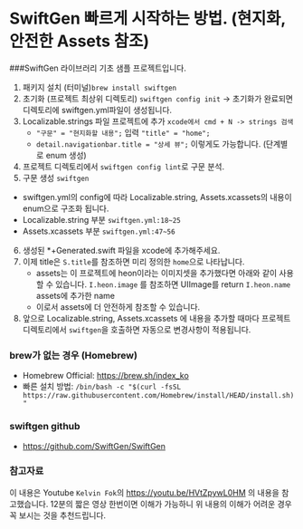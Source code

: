 #  SwiftGen 빠르게 시작하는 방법. (현지화, 안전한 Assets 참조)


###SwiftGen 라이브러리 기초 샘플 프로젝트입니다.
1. 패키지 설치 (터미널)`brew install swiftgen`
2. 초기화 (프로젝트 최상위 디렉토리) `swiftgen config init`
    -> 초기화가 완료되면 디렉토리에 swiftgen.yml파일이 생성됩니다.
3. Localizable.strings 파일 프로젝트에 추가 `xcode에서 cmd + N -> strings 검색`
   - `"구문" = "현지화할 내용";` 입력  `"title" = "home";`
   - `detail.navigationbar.title = "상세 뷰";` 이렇게도 가능합니다. (단계별로 enum 생성)
4. 프로젝트 디렉토리에서 `swiftgen config lint`로 구문 분석.
5. 구문 생성 `swiftgen`
  - swiftgen.yml의 config에 따라 Localizable.string, Assets.xcassets의 내용이 enum으로 구조화 됩니다.
  - Localizable.string 부분 `swiftgen.yml:18~25`
  - Assets.xcassets 부분 `swiftgen.yml:47~56`
6. 생성된 *+Generated.swift 파일을 xcode에 추가해주세요.
7. 이제 title은 `S.title`를 참조하면 미리 정의한 `home`으로 나타납니다.
   - assets는 이 프로젝트에 heon이라는 이미지셋을 추가했다면 아래와 같이 사용할 수 있습니다.
      `I.heon.image` 를 참조하면 UIImage를 return
      `I.heon.name` assets에 추가한 name
   - 이로서 assets에 더 안전하게 참조할 수 있습니다.
7. 앞으로 Localizable.string, Assets.xcassets 에 내용을 추가할 때마다
   프로젝트 디렉토리에서 `swiftgen`을 호출하면 자동으로 변경사항이 적용됩니다. 
  
### brew가 없는 경우 (Homebrew)
- Homebrew Official: https://brew.sh/index_ko
- 빠른 설치 방법: `/bin/bash -c "$(curl -fsSL https://raw.githubusercontent.com/Homebrew/install/HEAD/install.sh)"`

### swiftgen github
- https://github.com/SwiftGen/SwiftGen

### 참고자료
이 내용은 Youtube `Kelvin Fok`의 https://youtu.be/HVtZpywL0HM 의 내용을 참고했습니다.
12분의 짧은 영상 한번이면 이해가 가능하니 위 내용의 이해가 어려운 경우 꼭 보시는 것을 추천드립니다.

